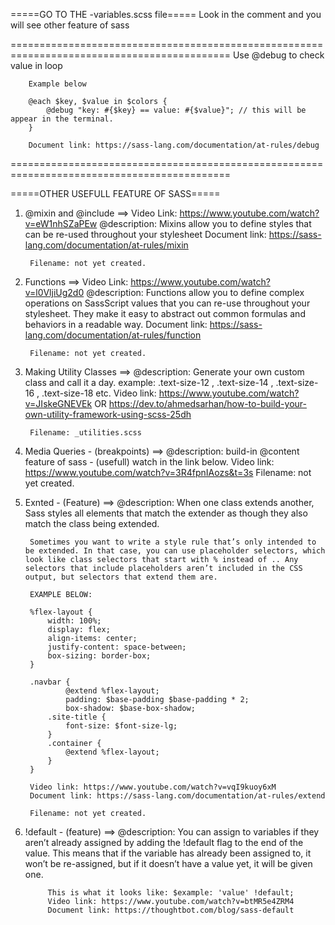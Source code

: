 =====GO TO THE -variables.scss file=====
Look in the comment and you will see other feature of sass


============================================================================================
Use @debug to check value in loop

        Example below

        @each $key, $value in $colors {
            @debug "key: #{$key} == value: #{$value}"; // this will be appear in the terminal.
        }

        Document link: https://sass-lang.com/documentation/at-rules/debug
============================================================================================

=====OTHER USEFULL FEATURE OF SASS=====
1. @mixin and @include ==> Video Link: https://www.youtube.com/watch?v=eW1nhSZaPEw
    @description:
        Mixins allow you to define styles that can be re-used throughout your stylesheet
        Document link: https://sass-lang.com/documentation/at-rules/mixin

        Filename: not yet created.

2. Functions ==> Video Link: https://www.youtube.com/watch?v=l0VljiUg2d0
    @description:
        Functions allow you to define complex operations on SassScript values that you can re-use throughout your stylesheet. They make it easy to abstract out common formulas and behaviors in a readable way.
        Document link: https://sass-lang.com/documentation/at-rules/function

        Filename: not yet created.

3. Making Utility Classes ==> 
    @description:
        Generate your own custom class and call it a day.
        example: .text-size-12 , .text-size-14 , .text-size-16 , .text-size-18 etc.
        Video link: 
            https://www.youtube.com/watch?v=JIskeGNEVEk
            OR
            https://dev.to/ahmedsarhan/how-to-build-your-own-utility-framework-using-scss-25dh

        Filename: _utilities.scss

4. Media Queries - (breakpoints) ==>
    @description:
        build-in @content feature of sass - (usefull) watch in the link below.
        Video link: https://www.youtube.com/watch?v=3R4fpnIAozs&t=3s
        Filename: not yet created.

5. Exnted - (Feature) ==>
    @description:
        When one class extends another, Sass styles all elements that match the extender as though they also match the class being extended.

        Sometimes you want to write a style rule that’s only intended to be extended. In that case, you can use placeholder selectors, which look like class selectors that start with % instead of .. Any selectors that include placeholders aren’t included in the CSS output, but selectors that extend them are.

        EXAMPLE BELOW:

        %flex-layout {
            width: 100%;
            display: flex;
            align-items: center;
            justify-content: space-between;
            box-sizing: border-box;
        }

        .navbar {
                @extend %flex-layout;
                padding: $base-padding $base-padding * 2;
                box-shadow: $base-box-shadow;
            .site-title {
                font-size: $font-size-lg;
            }
            .container {
                @extend %flex-layout;
            }
        }

        Video link: https://www.youtube.com/watch?v=vqI9kuoy6xM
        Document link: https://sass-lang.com/documentation/at-rules/extend

        Filename: not yet created.

6. !default - (feature) ==>
        @description:
            You can assign to variables if they aren’t already assigned by adding the !default flag to the end of the value. This means that if the variable has already been assigned to, it won’t be re-assigned, but if it doesn’t have a value yet, it will be given one.
            
            This is what it looks like: $example: 'value' !default;
            Video link: https://www.youtube.com/watch?v=btMR5e4ZRM4
            Document link: https://thoughtbot.com/blog/sass-default